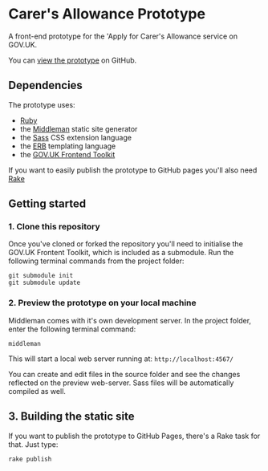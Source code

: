 # Carer's Allowance Prototype

A front-end prototype for the 'Apply for Carer's Allowance service on GOV.UK.

You can [view the prototype](http://alphagov.github.io/carers-allowance-prototype/) on GitHub.


## Dependencies

The prototype uses:

* [Ruby](https://www.ruby-lang.org/en/)
* the [Middleman](http://middlemanapp.com) static site generator
* the [Sass](http://sass-lang.com/) CSS extension language
* the [ERB](http://middlemanapp.com/basics/templates/) templating language
* the [GOV.UK Frontend Toolkit](https://github.com/alphagov/govuk_frontend_toolkit)

If you want to easily publish the prototype to GitHub pages you'll also need [Rake](http://rake.rubyforge.org/)

## Getting started

### 1. Clone this repository

Once you've cloned or forked the repository you'll need to initialise the GOV.UK Frontent Toolkit, which is included as a submodule. Run the following terminal commands from the project folder:

	git submodule init
	git submodule update


### 2. Preview the prototype on your local machine

Middleman comes with it's own development server. In the project folder, enter the following terminal command:

	middleman

This will start a local web server running at: `http://localhost:4567/`

You can create and edit files in the source folder and see the changes reflected on the preview web-server. Sass files will be automatically compiled as well.

## 3. Building the static site

If you want to publish the prototype to GitHub Pages, there's a Rake task for that. Just type:

	rake publish

